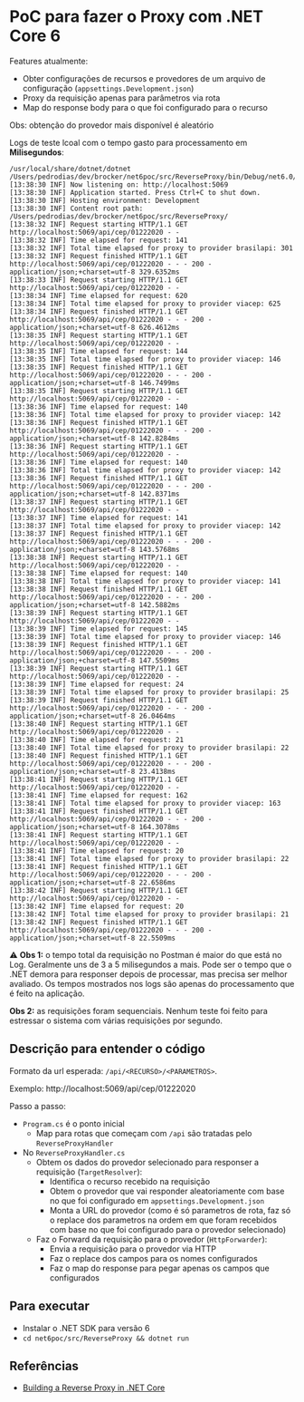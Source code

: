 # PoC para fazer o Proxy com .NET Core 6

Features atualmente:
* Obter configurações de recursos e provedores de um arquivo de configuração (`appsettings.Development.json`)
* Proxy da requisição apenas para parâmetros via rota
* Map do response body para o que foi configurado para o recurso

Obs: obtenção do provedor mais disponível é aleatório

Logs de teste lcoal com o tempo gasto para processamento em **Milisegundos**:
```
/usr/local/share/dotnet/dotnet /Users/pedrodias/dev/brocker/net6poc/src/ReverseProxy/bin/Debug/net6.0/ReverseProxy.dll
[13:38:30 INF] Now listening on: http://localhost:5069
[13:38:30 INF] Application started. Press Ctrl+C to shut down.
[13:38:30 INF] Hosting environment: Development
[13:38:30 INF] Content root path: /Users/pedrodias/dev/brocker/net6poc/src/ReverseProxy/
[13:38:32 INF] Request starting HTTP/1.1 GET http://localhost:5069/api/cep/01222020 - -
[13:38:32 INF] Time elapsed for request: 141
[13:38:32 INF] Total time elapsed for proxy to provider brasilapi: 301
[13:38:32 INF] Request finished HTTP/1.1 GET http://localhost:5069/api/cep/01222020 - - - 200 - application/json;+charset=utf-8 329.6352ms
[13:38:33 INF] Request starting HTTP/1.1 GET http://localhost:5069/api/cep/01222020 - -
[13:38:34 INF] Time elapsed for request: 620
[13:38:34 INF] Total time elapsed for proxy to provider viacep: 625
[13:38:34 INF] Request finished HTTP/1.1 GET http://localhost:5069/api/cep/01222020 - - - 200 - application/json;+charset=utf-8 626.4612ms
[13:38:35 INF] Request starting HTTP/1.1 GET http://localhost:5069/api/cep/01222020 - -
[13:38:35 INF] Time elapsed for request: 144
[13:38:35 INF] Total time elapsed for proxy to provider viacep: 146
[13:38:35 INF] Request finished HTTP/1.1 GET http://localhost:5069/api/cep/01222020 - - - 200 - application/json;+charset=utf-8 146.7499ms
[13:38:35 INF] Request starting HTTP/1.1 GET http://localhost:5069/api/cep/01222020 - -
[13:38:36 INF] Time elapsed for request: 140
[13:38:36 INF] Total time elapsed for proxy to provider viacep: 142
[13:38:36 INF] Request finished HTTP/1.1 GET http://localhost:5069/api/cep/01222020 - - - 200 - application/json;+charset=utf-8 142.8284ms
[13:38:36 INF] Request starting HTTP/1.1 GET http://localhost:5069/api/cep/01222020 - -
[13:38:36 INF] Time elapsed for request: 140
[13:38:36 INF] Total time elapsed for proxy to provider viacep: 142
[13:38:36 INF] Request finished HTTP/1.1 GET http://localhost:5069/api/cep/01222020 - - - 200 - application/json;+charset=utf-8 142.8371ms
[13:38:37 INF] Request starting HTTP/1.1 GET http://localhost:5069/api/cep/01222020 - -
[13:38:37 INF] Time elapsed for request: 141
[13:38:37 INF] Total time elapsed for proxy to provider viacep: 142
[13:38:37 INF] Request finished HTTP/1.1 GET http://localhost:5069/api/cep/01222020 - - - 200 - application/json;+charset=utf-8 143.5768ms
[13:38:38 INF] Request starting HTTP/1.1 GET http://localhost:5069/api/cep/01222020 - -
[13:38:38 INF] Time elapsed for request: 140
[13:38:38 INF] Total time elapsed for proxy to provider viacep: 141
[13:38:38 INF] Request finished HTTP/1.1 GET http://localhost:5069/api/cep/01222020 - - - 200 - application/json;+charset=utf-8 142.5882ms
[13:38:39 INF] Request starting HTTP/1.1 GET http://localhost:5069/api/cep/01222020 - -
[13:38:39 INF] Time elapsed for request: 145
[13:38:39 INF] Total time elapsed for proxy to provider viacep: 146
[13:38:39 INF] Request finished HTTP/1.1 GET http://localhost:5069/api/cep/01222020 - - - 200 - application/json;+charset=utf-8 147.5509ms
[13:38:39 INF] Request starting HTTP/1.1 GET http://localhost:5069/api/cep/01222020 - -
[13:38:39 INF] Time elapsed for request: 24
[13:38:39 INF] Total time elapsed for proxy to provider brasilapi: 25
[13:38:39 INF] Request finished HTTP/1.1 GET http://localhost:5069/api/cep/01222020 - - - 200 - application/json;+charset=utf-8 26.0464ms
[13:38:40 INF] Request starting HTTP/1.1 GET http://localhost:5069/api/cep/01222020 - -
[13:38:40 INF] Time elapsed for request: 21
[13:38:40 INF] Total time elapsed for proxy to provider brasilapi: 22
[13:38:40 INF] Request finished HTTP/1.1 GET http://localhost:5069/api/cep/01222020 - - - 200 - application/json;+charset=utf-8 23.4138ms
[13:38:41 INF] Request starting HTTP/1.1 GET http://localhost:5069/api/cep/01222020 - -
[13:38:41 INF] Time elapsed for request: 162
[13:38:41 INF] Total time elapsed for proxy to provider viacep: 163
[13:38:41 INF] Request finished HTTP/1.1 GET http://localhost:5069/api/cep/01222020 - - - 200 - application/json;+charset=utf-8 164.3078ms
[13:38:41 INF] Request starting HTTP/1.1 GET http://localhost:5069/api/cep/01222020 - -
[13:38:41 INF] Time elapsed for request: 20
[13:38:41 INF] Total time elapsed for proxy to provider brasilapi: 22
[13:38:41 INF] Request finished HTTP/1.1 GET http://localhost:5069/api/cep/01222020 - - - 200 - application/json;+charset=utf-8 22.6586ms
[13:38:42 INF] Request starting HTTP/1.1 GET http://localhost:5069/api/cep/01222020 - -
[13:38:42 INF] Time elapsed for request: 20
[13:38:42 INF] Total time elapsed for proxy to provider brasilapi: 21
[13:38:42 INF] Request finished HTTP/1.1 GET http://localhost:5069/api/cep/01222020 - - - 200 - application/json;+charset=utf-8 22.5509ms
```

:warning: **Obs 1:** o tempo total da requisição no Postman é maior do que está no Log. Geralmente uns de 3 a 5 milisegundos a mais. Pode ser o tempo que o .NET demora para responser depois de processar, mas precisa ser melhor avaliado. Os tempos mostrados nos logs são apenas do processamento que é feito na aplicação.

**Obs 2:** as requisições foram sequenciais. Nenhum teste foi feito para estressar o sistema com várias requisições por segundo.

## Descrição para entender o código

Formato da url esperada: `/api/<RECURSO>/<PARAMETROS>`.

Exemplo: http://localhost:5069/api/cep/01222020

Passo a passo:
* `Program.cs` é o ponto inicial
  * Map para rotas que começam com `/api` são tratadas pelo `ReverseProxyHandler`
* No `ReverseProxyHandler.cs`
  * Obtem os dados do provedor selecionado para responser a requisição (`TargetResolver`):
    * Identifica o recurso recebido na requisição
    * Obtem o provedor que vai responder aleatoriamente com base no que foi configurado em `appsettings.Development.json`
    * Monta a URL do provedor (como é só parametros de rota, faz só o replace dos parametros na ordem em que foram recebidos com base no que foi configurado para o provedor selecionado)
  * Faz o Forward da requisição para o provedor (`HttpForwarder`):
    * Envia a requisição para o provedor via HTTP
    * Faz o replace dos campos para os nomes configurados
    * Faz o map do response para pegar apenas os campos que configurados

## Para executar

* Instalar o .NET SDK para versão 6
* `cd net6poc/src/ReverseProxy && dotnet run`

## Referências

- [Building a Reverse Proxy in .NET Core](https://auth0.com/blog/building-a-reverse-proxy-in-dot-net-core/)